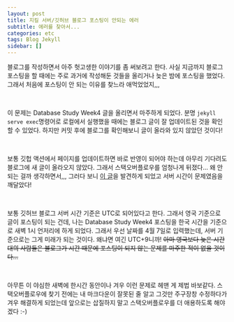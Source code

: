 ```yaml
---
layout: post
title: 지킬 서버/깃허브 블로그 포스팅이 안되는 에러
subtitle: 에러를 찾아서...
categories: etc
tags: Blog Jekyll
sidebar: []
---
```












블로그를 작성하면서 아주 헛고생한 이야기를 좀 써보려고 한다. 사실 지금까지 블로그 포스팅을 할 때에는 주로 과거에 작성해둔 것들을 올리거나 늦은 밤에 포스팅을 했었다. 그래서 처음에 포스팅이 안 되는 이유를 찾느라 애먹었었지,,,

<br>

이 문제는 Database Study Week4 글을 올리면서 마주하게 되었다. 분명 `jekyll serve exec`명령어로 로컬에서 실행했을 때에는 블로그 글이 잘 업데이트된 것을 확인할 수 있었다. 하지만 커밋 후에 블로그를 확인해보니 글이 올라와 있지 않았던 것이다!

<br>

보통 깃헙 액션에서 페이지를 업데이트하면 바로 반영이 되어야 하는데 아무리 기다려도 블로그에 새 글이 올라오지 않았다. 그래서 스택오버플로우를 엄청나게 뒤졌다... 왜 안되는 걸까 생각하면서,,, 그러다 보니 [이 글](https://stackoverflow.com/questions/20422279/github-pages-are-not-updating)을 발견하게 되었고 서버 시간이 문제였음을 깨달았다!

<br>

보통 깃허브 블로그 서버 시간 기준은 UTC로 되어있다고 한다. 그래서 영국 기준으로 글이 포스팅이 되는 건데, 나는 Database Study Week4 포스팅을 한국 시간을 기준으로 새벽 1시 언저리에 하게 되었다. 그래서 우선 날짜를 4월 7일로 입력했는데, 서버 기준으로는 그게 미래가 되는 것이다. 왜냐면 여긴 UTC+9니까! ~~아마 영국보다 늦은 시간대의 사람들은 블로그가 시간 때문에 포스팅이 되지 않는 문제를 마주한 적이 없을 것이다...~~

<br>

아무튼 이 야심한 새벽에 한시간 동안이나 겨우 이런 문제로 헤맨 게 제법 바보같다. 스택오버플로우에 찾기 전에는 내 마크다운이 잘못된 줄 알고 그것만 주구장창 수정하다가 겨우 해결하게 되었는데 앞으로는 삽질하지 말고 스택오버플로우를 더 애용하도록 해야겠다 :-)




